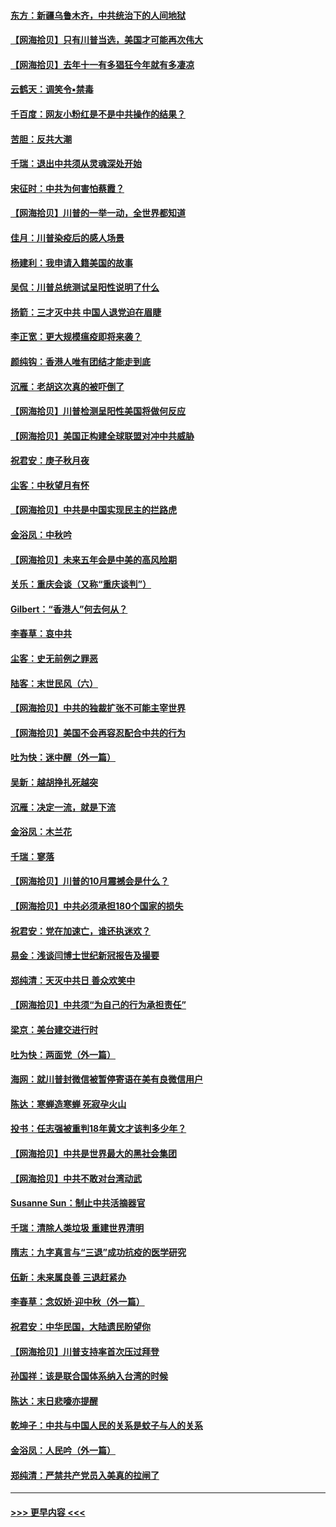 #### [东方：新疆乌鲁木齐，中共统治下的人间地狱](../pages/nsc993/n12466075.md?t=10101902) 
#### [【网海拾贝】只有川普当选，美国才可能再次伟大](../pages/nsc993/n12466013.md?t=10101902) 
#### [【网海拾贝】去年十一有多猖狂今年就有多凄凉](../pages/nsc993/n12463649.md?t=10101902) 
#### [云鹤天：调笑令▪禁毒](../pages/nsc993/n12462975.md?t=10101902) 
#### [千百度：网友小粉红是不是中共操作的结果？](../pages/nsc993/n12461025.md?t=10101902) 
#### [苦胆：反共大潮](../pages/nsc993/n12459469.md?t=10101902) 
#### [千瑞：退出中共须从灵魂深处开始](../pages/nsc993/n12459437.md?t=10101902) 
#### [宋征时：中共为何害怕蔡霞？](../pages/nsc993/n12459097.md?t=10101902) 
#### [【网海拾贝】川普的一举一动，全世界都知道](../pages/nsc993/n12458825.md?t=10101902) 
#### [佳月：川普染疫后的感人场景](../pages/nsc993/n12456994.md?t=10101902) 
#### [杨建利：我申请入籍美国的故事](../pages/nsc993/n12455635.md?t=10101902) 
#### [吴侃：川普总统测试呈阳性说明了什么](../pages/nsc993/n12451869.md?t=10101902) 
#### [扬箭：三才灭中共 中国人退党迫在眉睫](../pages/nsc993/n12451842.md?t=10101902) 
#### [李正宽：更大规模瘟疫即将来袭？](../pages/nsc993/n12451455.md?t=10101902) 
#### [颜纯钩：香港人唯有团结才能走到底](../pages/nsc993/n12450870.md?t=10101902) 
#### [沉雁：老胡这次真的被吓倒了](../pages/nsc993/n12449796.md?t=10101902) 
#### [【网海拾贝】川普检测呈阳性美国将做何反应](../pages/nsc993/n12449042.md?t=10101902) 
#### [【网海拾贝】美国正构建全球联盟对冲中共威胁](../pages/nsc993/n12446580.md?t=10101902) 
#### [祝君安：庚子秋月夜](../pages/nsc993/n12445870.md?t=10101902) 
#### [尘客：中秋望月有怀](../pages/nsc993/n12444632.md?t=10101902) 
#### [【网海拾贝】中共是中国实现民主的拦路虎](../pages/nsc993/n12443573.md?t=10101902) 
#### [金浴凤：中秋吟](../pages/nsc993/n12441773.md?t=10101902) 
#### [【网海拾贝】未来五年会是中美的高风险期](../pages/nsc993/n12440760.md?t=10101902) 
#### [关乐：重庆会谈（又称“重庆谈判”）](../pages/nsc993/n12437525.md?t=10101902) 
#### [Gilbert：“香港人”何去何从？](../pages/nsc993/n12435894.md?t=10101902) 
#### [李春草：哀中共](../pages/nsc993/n12435874.md?t=10101902) 
#### [尘客：史无前例之罪恶](../pages/nsc993/n12435762.md?t=10101902) 
#### [陆客：末世民风（六）](../pages/nsc993/n12435354.md?t=10101902) 
#### [【网海拾贝】中共的独裁扩张不可能主宰世界](../pages/nsc993/n12435151.md?t=10101902) 
#### [【网海拾贝】美国不会再容忍配合中共的行为](../pages/nsc993/n12433808.md?t=10101902) 
#### [吐为快：迷中醒（外一篇）](../pages/nsc993/n12433585.md?t=10101902) 
#### [吴新：越胡挣扎死越突](../pages/nsc993/n12433562.md?t=10101902) 
#### [沉雁：决定一流，就是下流](../pages/nsc993/n12432128.md?t=10101902) 
#### [金浴凤：木兰花](../pages/nsc993/n12432124.md?t=10101902) 
#### [千瑞：寥落](../pages/nsc993/n12432071.md?t=10101902) 
#### [【网海拾贝】川普的10月震撼会是什么？](../pages/nsc993/n12431624.md?t=10101902) 
#### [【网海拾贝】中共必须承担180个国家的损失](../pages/nsc993/n12428893.md?t=10101902) 
#### [祝君安：党在加速亡，谁还执迷欢？](../pages/nsc993/n12428652.md?t=10101902) 
#### [易金：浅谈闫博士世纪新冠报告及撮要](../pages/nsc993/n12426822.md?t=10101902) 
#### [郑纯清：天灭中共日 善众欢笑中](../pages/nsc993/n12426784.md?t=10101902) 
#### [【网海拾贝】中共须“为自己的行为承担责任”](../pages/nsc993/n12426067.md?t=10101902) 
#### [梁京：美台建交进行时](../pages/nsc993/n12424066.md?t=10101902) 
#### [吐为快：两面党（外一篇）](../pages/nsc993/n12424043.md?t=10101902) 
#### [海网：就川普封微信被暂停寄语在美有良微信用户](../pages/nsc993/n12424021.md?t=10101902) 
#### [陈达：寒蝉造寒蝉 死寂孕火山](../pages/nsc993/n12423958.md?t=10101902) 
#### [投书：任志强被重判18年黄文才该判多少年？](../pages/nsc993/n12423672.md?t=10101902) 
#### [【网海拾贝】中共是世界最大的黑社会集团](../pages/nsc993/n12423543.md?t=10101902) 
#### [【网海拾贝】中共不敢对台湾动武](../pages/nsc993/n12421418.md?t=10101902) 
#### [Susanne Sun：制止中共活摘器官](../pages/nsc993/n12419654.md?t=10101902) 
#### [千瑞：清除人类垃圾 重建世界清明](../pages/nsc993/n12419414.md?t=10101902) 
#### [隋志：九字真言与“三退”成功抗疫的医学研究](../pages/nsc993/n12419248.md?t=10101902) 
#### [伍新：未来属良善 三退赶紧办](../pages/nsc993/n12418496.md?t=10101902) 
#### [李春草：念奴娇·迎中秋（外一篇）](../pages/nsc993/n12418465.md?t=10101902) 
#### [祝君安：中华民国，大陆遗民盼望你](../pages/nsc993/n12418089.md?t=10101902) 
#### [【网海拾贝】川普支持率首次压过拜登](../pages/nsc993/n12418050.md?t=10101902) 
#### [孙国祥：该是联合国体系纳入台湾的时候](../pages/nsc993/n12417369.md?t=10101902) 
#### [陈达：末日悲嚎亦提醒](../pages/nsc993/n12416736.md?t=10101902) 
#### [乾坤子：中共与中国人民的关系是蚊子与人的关系](../pages/nsc993/n12416632.md?t=10101902) 
#### [金浴凤：人民吟（外一篇）](../pages/nsc993/n12416567.md?t=10101902) 
#### [郑纯清：严禁共产党员入美真的拉闸了](../pages/nsc993/n12416550.md?t=10101902) 

----
#### [ >>> 更早内容 <<< ](../indexes/nsc993-earlier.md)
